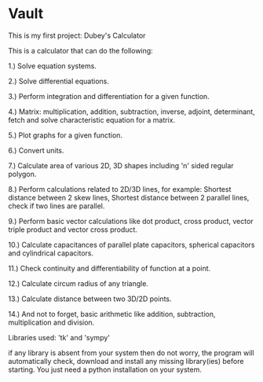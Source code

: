 # Vault
This is my first project: Dubey's Calculator

This is a calculator that can do the following:

1.) Solve equation systems.

2.) Solve differential equations.

3.) Perform integration and differentiation for a given function.

4.) Matrix: multiplication, addition, subtraction, inverse, adjoint, determinant, fetch and 
solve characteristic equation for a matrix.

5.) Plot graphs for a given function.

6.) Convert units.

7.) Calculate area of various 2D, 3D shapes including 'n' sided regular polygon.

8.) Perform calculations related to 2D/3D lines, for example: Shortest distance between 2 skew lines, Shortest distance between 2 parallel lines, check if two lines are parallel.

9.) Perform basic vector calculations like dot product, cross product, vector triple product and vector cross product.

10.) Calculate capacitances of parallel plate capacitors, spherical capacitors and cylindrical capacitors.

11.) Check continuity and differentiability of function at a point.

12.) Calculate circum radius of any triangle.

13.) Calculate distance between two 3D/2D points.

14.) And not to forget, basic arithmetic like addition, subtraction, multiplication and division.

Libraries used: 'tk' and 'sympy'

if any library is absent from your system then do not worry, the program will automatically check, download and install any missing library(ies) before starting.
You just need a python installation on your system.
